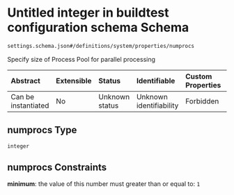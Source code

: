 # Untitled integer in buildtest configuration schema Schema

```txt
settings.schema.json#/definitions/system/properties/numprocs
```

Specify size of Process Pool for parallel processing

| Abstract            | Extensible | Status         | Identifiable            | Custom Properties | Additional Properties | Access Restrictions | Defined In                                                                   |
| :------------------ | :--------- | :------------- | :---------------------- | :---------------- | :-------------------- | :------------------ | :--------------------------------------------------------------------------- |
| Can be instantiated | No         | Unknown status | Unknown identifiability | Forbidden         | Allowed               | none                | [settings.schema.json\*](../out/settings.schema.json "open original schema") |

## numprocs Type

`integer`

## numprocs Constraints

**minimum**: the value of this number must greater than or equal to: `1`
